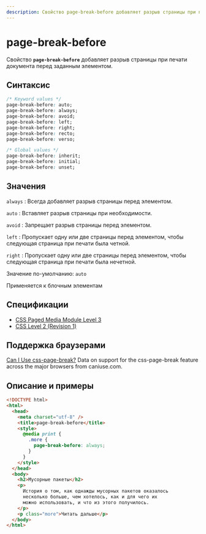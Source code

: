 ```yaml
---
description: Свойство page-break-before добавляет разрыв страницы при печати документа перед заданным элементом
---
```


# page-break-before

Свойство **`page-break-before`** добавляет разрыв страницы при печати документа перед заданным элементом.

## Синтаксис

```css
/* Keyword values */
page-break-before: auto;
page-break-before: always;
page-break-before: avoid;
page-break-before: left;
page-break-before: right;
page-break-before: recto;
page-break-before: verso;

/* Global values */
page-break-before: inherit;
page-break-before: initial;
page-break-before: unset;
```

## Значения

`always`
: Всегда добавляет разрыв страницы перед элементом.

`auto`
: Вставляет разрыв страницы при необходимости.

`avoid`
: Запрещает разрыв страницы перед элементом.

`left`
: Пропускает одну или две страницы перед элементом, чтобы следующая страница при печати была четной.

`right`
: Пропускает одну или две страницы перед элементом, чтобы следующая страница при печати была нечетной.

Значение по-умолчанию: `auto`

Применяется к блочным элементам

## Спецификации

- [CSS Paged Media Module Level 3](http://dev.w3.org/csswg/css3-page/#page-break-before)
- [CSS Level 2 (Revision 1)](http://www.w3.org/TR/CSS2/page.html#propdef-page-break-before)

## Поддержка браузерами

<p class="ciu_embed" data-feature="css-page-break" data-periods="future_1,current,past_1,past_2">
  <a href="http://caniuse.com/#feat=css-page-break">Can I Use css-page-break?</a> Data on support for the css-page-break feature across the major browsers from caniuse.com.
</p>

## Описание и примеры

```html
<!DOCTYPE html>
<html>
  <head>
    <meta charset="utf-8" />
    <title>page-break-before</title>
    <style>
      @media print {
        .more {
          page-break-before: always;
        }
      }
    </style>
  </head>
  <body>
    <h2>Мусорные пакеты</h2>
    <p>
      История о том, как однажды мусорных пакетов оказалось
      несколько больше, чем хотелось, как и для чего их
      можно использовать, и что из этого получилось.
    </p>
    <p class="more">Читать дальше</p>
  </body>
</html>
```
